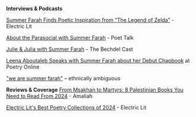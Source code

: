 **Interviews & Podcasts**

[Summer Farah Finds Poetic Inspiration from “The Legend of Zelda”](https://electricliterature.com/summer-farah-finds-poetic-inspiration-from-the-legend-of-zelda/) - Electric Lit 

[About the Parasocial with Summer Farah](https://podcasts.apple.com/us/podcast/2-poet-talk-about-the-parasocial-featuring-summer-farah/id1749089614?i=1000660248583) - Poet Talk

[Julie & Julia with Summer Farah](https://www.iheart.com/podcast/105-the-bechdel-cast-30089535/episode/julie-julia-with-summer-farah-158868453/) - The Bechdel Cast 

[Leena Aboutaleb Speaks with Summer Farah about her Debut Chapbook](https://poetry.onl/read/summer-leena-2) at Poetry Online

["we are summer farah"](https://www.ethnicallyambiguouspod.com/podcasts/we-are-summer-farah.html) – ethnically ambiguous

**Reviews & Coverage**
[From Msakhan to Martyrs: 8 Palestinian Books You Need to Read From 2024](https://www.amaliah.com/post/69988/palestinian-books-need-read-this-year) - Amaliah

[Electric Lit's Best Poetry Collections of 2024](https://electricliterature.com/electric-lits-best-poetry-collections-of-2024/) - Electric Lit 
